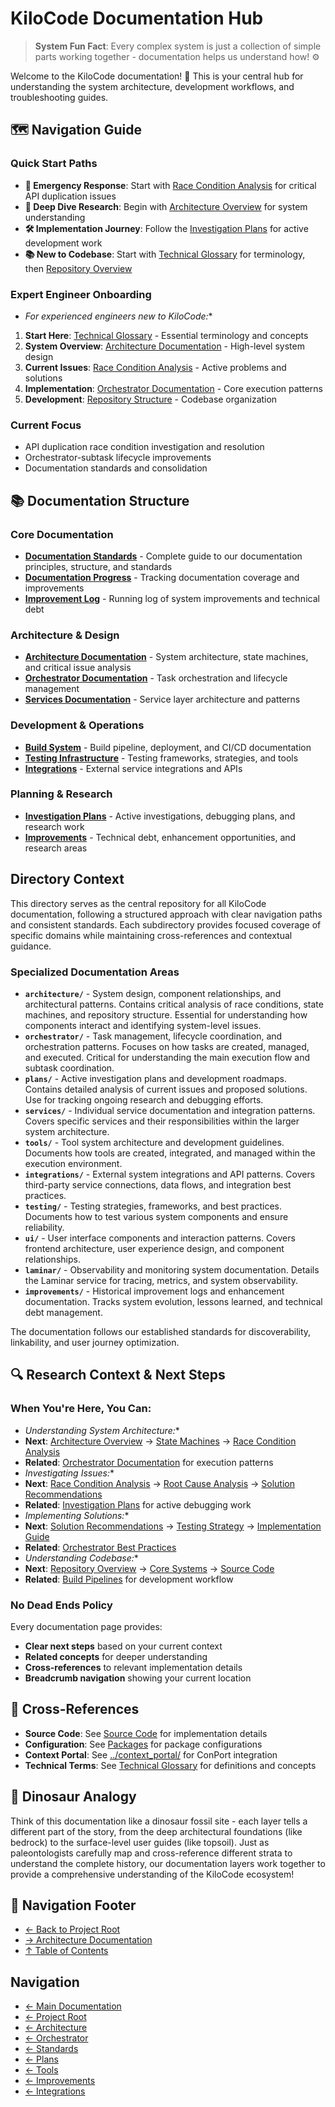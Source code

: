 # KiloCode Documentation Hub

> **System Fun Fact**: Every complex system is just a collection of simple parts working together -
> documentation helps us understand how! ⚙️

Welcome to the KiloCode documentation! 🦕 This is your central hub for understanding the system
architecture, development workflows, and troubleshooting guides.

## 🗺️ Navigation Guide

### Quick Start Paths
- **🚨 Emergency Response**: Start with [Race Condition Analysis](README.md) for critical API
  duplication issues
- **🔬 Deep Dive Research**: Begin with [Architecture Overview](README.md) for system understanding
- **🛠️ Implementation Journey**: Follow the [Investigation Plans](plans/README.md) for active
  development work
- **📚 New to Codebase**: Start with [Technical Glossary](GLOSSARY.md) for terminology, then
  [Repository Overview](README.md)

### Expert Engineer Onboarding
- *For experienced engineers new to KiloCode:*\*
1. **Start Here**: [Technical Glossary](GLOSSARY.md) - Essential terminology and concepts
2. **System Overview**: [Architecture Documentation](README.md) - High-level system design
3. **Current Issues**: [Race Condition Analysis](README.md) - Active problems and solutions
4. **Implementation**: [Orchestrator Documentation](README.md) - Core execution patterns
5. **Development**: [Repository Structure](README.md) - Codebase organization

### Current Focus
- API duplication race condition investigation and resolution
- Orchestrator-subtask lifecycle improvements
- Documentation standards and consolidation

## 📚 Documentation Structure

### Core Documentation
- **[Documentation Standards](DOCUMENTATION_GUIDE.md)** - Complete guide to our documentation
  principles, structure, and standards
- **[Documentation Progress](DOCUMENTATION_PROGRESS.md)** - Tracking documentation coverage and
  improvements
- **[Improvement Log](IMPROVEMENT_LOG.md)** - Running log of system improvements and technical debt

### Architecture & Design
- **[Architecture Documentation](README.md)** - System architecture, state machines, and critical
  issue analysis
- **[Orchestrator Documentation](README.md)** - Task orchestration and lifecycle management
- **[Services Documentation](README.md)** - Service layer architecture and patterns

### Development & Operations
- **[Build System](README.md)** - Build pipeline, deployment, and CI/CD documentation
- **[Testing Infrastructure](README.md)** - Testing frameworks, strategies, and tools
- **[Integrations](README.md)** - External service integrations and APIs

### Planning & Research
- **[Investigation Plans](plans/README.md)** - Active investigations, debugging plans, and research
  work
- **[Improvements](README.md)** - Technical debt, enhancement opportunities, and research areas

## Directory Context

This directory serves as the central repository for all KiloCode documentation, following a
structured approach with clear navigation paths and consistent standards. Each subdirectory provides
focused coverage of specific domains while maintaining cross-references and contextual guidance.

### Specialized Documentation Areas
- **`architecture/`** - System design, component relationships, and architectural patterns. Contains
  critical analysis of race conditions, state machines, and repository structure. Essential for
  understanding how components interact and identifying system-level issues.
- **`orchestrator/`** - Task management, lifecycle coordination, and orchestration patterns. Focuses
  on how tasks are created, managed, and executed. Critical for understanding the main execution
  flow and subtask coordination.
- **`plans/`** - Active investigation plans and development roadmaps. Contains detailed analysis of
  current issues and proposed solutions. Use for tracking ongoing research and debugging efforts.
- **`services/`** - Individual service documentation and integration patterns. Covers specific
  services and their responsibilities within the larger system architecture.
- **`tools/`** - Tool system architecture and development guidelines. Documents how tools are
  created, integrated, and managed within the execution environment.
- **`integrations/`** - External system integrations and API patterns. Covers third-party service
  connections, data flows, and integration best practices.
- **`testing/`** - Testing strategies, frameworks, and best practices. Documents how to test various
  system components and ensure reliability.
- **`ui/`** - User interface components and interaction patterns. Covers frontend architecture, user
  experience design, and component relationships.
- **`laminar/`** - Observability and monitoring system documentation. Details the Laminar service
  for tracing, metrics, and system observability.
- **`improvements/`** - Historical improvement logs and enhancement documentation. Tracks system
  evolution, lessons learned, and technical debt management.

The documentation follows our established standards for discoverability, linkability, and user
journey optimization.

## 🔍 Research Context & Next Steps

### When You're Here, You Can:
- *Understanding System Architecture:*\*
- **Next**: [Architecture Overview](README.md) → [State Machines](README.md) →
  [Race Condition Analysis](README.md)
- **Related**: [Orchestrator Documentation](README.md) for execution patterns
- *Investigating Issues:*\*
- **Next**: [Race Condition Analysis](README.md) →
  [Root Cause Analysis](architecture/race-condition/ROOT_CAUSE_ANALYSIS.md) →
  [Solution Recommendations](architecture/race-condition/SOLUTION_RECOMMENDATIONS.md)
- **Related**: [Investigation Plans](plans/README.md) for active debugging work
- *Implementing Solutions:*\*
- **Next**: [Solution Recommendations](architecture/race-condition/SOLUTION_RECOMMENDATIONS.md) →
  [Testing Strategy](architecture/race-condition/TESTING_STRATEGY.md) →
  [Implementation Guide](architecture/API_DUPLICATION_DEBUG_IMPLEMENTATION.md)
- **Related**: [Orchestrator Best Practices](orchestrator/ORCHESTRATOR_BEST_PRACTICES.md)
- *Understanding Codebase:*\*
- **Next**: [Repository Overview](README.md) →
  [Core Systems](architecture/../architecture/repository/CORE_SYSTEMS.md) → [Source Code](../src/)
- **Related**: [Build Pipelines](architecture/../architecture/repository/BUILD_PIPELINES.md) for
  development workflow

### No Dead Ends Policy

Every documentation page provides:
- **Clear next steps** based on your current context
- **Related concepts** for deeper understanding
- **Cross-references** to relevant implementation details
- **Breadcrumb navigation** showing your current location

## 🔗 Cross-References
- **Source Code**: See [Source Code](../src/) for implementation details
- **Configuration**: See [Packages](../packages/) for package configurations
- **Context Portal**: See [../context\_portal/](../context_portal/) for ConPort integration
- **Technical Terms**: See [Technical Glossary](GLOSSARY.md) for definitions and concepts

## 🦕 Dinosaur Analogy

Think of this documentation like a dinosaur fossil site - each layer tells a different part of the
story, from the deep architectural foundations (like bedrock) to the surface-level user guides (like
topsoil). Just as paleontologists carefully map and cross-reference different strata to understand
the complete history, our documentation layers work together to provide a comprehensive
understanding of the KiloCode ecosystem!

## 🧭 Navigation Footer
- [← Back to Project Root](../README.md)
- [→ Architecture Documentation](README.md)
- [↑ Table of Contents](#-documentation-structure)

## Navigation
- [← Main Documentation](README.md)
- [← Project Root](README.md)
- [← Architecture](architecture/README.md)
- [← Orchestrator](orchestrator/README.md)
- [← Standards](standards/README.md)
- [← Plans](plans/README.md)
- [← Tools](tools/README.md)
- [← Improvements](improvements/README.md)
- [← Integrations](integrations/README.md)
